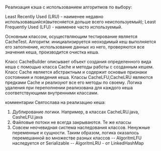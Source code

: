 Реализация кэша с использованием алгоритмов по выбору: 

Least Recently Used (LRU) - наименее недавно использовавшийся(вытесняется 
дольше всего неиспользуемый); 
Least Frequently Used (LFU) - наименее часто используемый.

Основным классом, осуществляющим тестирование является CacheTest. 
Алгоритм: 
инициализируется неоходимый кеш
выполняется его заполнение, использование данных из него, проверяются все 
значения кеша, производится очистка кеша.

Класс CacheBuilder описывает объект создания определенного вида кеша с помощью 
класса Cache и методы работы с созданным кешем.
Класс Cache является абстрактным и содержит основые признаки состояниия и 
поведения кеша.
Классы CacheLFU,CacheLRU являются предками Cache и  реализуют все его методы 
по своему.
Логика удаления при переполнении реализована для каждого кеша соответствующими 
внутренними классами.
 

комментарии Святослава на реализацию кеша:
1. Дублирование логики. Например, в классах CacheLRU.java, CasheLFU.java
2. Файловые потоки не всегда закрываются. Те же классы
3. Совсем неочевидная система наследования классов. Ненужные переменные и сущности. 
Таким образом, логика оказалось перемешанной во множестве разных классов
-- AlgoritmLFU наследуется от Serializable
-- AlgoritmLRU - от LinkedHashMap
